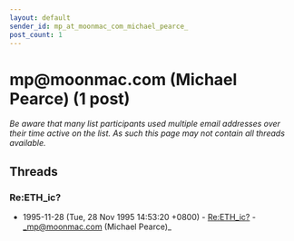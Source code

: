 ```yaml
---
layout: default
sender_id: mp_at_moonmac_com_michael_pearce_
post_count: 1
---
```


# mp<span>@</span>moonmac.com (Michael Pearce) (1 post)

_Be aware that many list participants used multiple email addresses over their time active on the list. As such this page may not contain all threads available._

## Threads

### Re:ETH_ic?
+ 1995-11-28 (Tue, 28 Nov 1995 14:53:20 +0800) - [Re:ETH_ic?](/archive/1995/11/79f07c32c91e21e4eec7b28cbfec3f0dac8ac22ce6be4aa7d3d96a370f59b248) - _mp@moonmac.com (Michael Pearce)_

